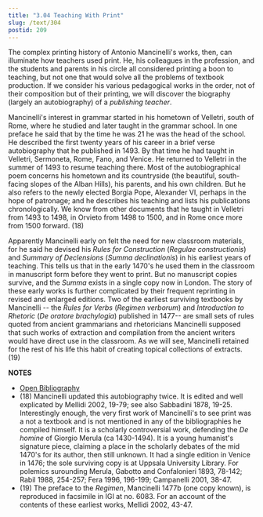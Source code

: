 ```yaml
---
title: "3.04 Teaching With Print"
slug: /text/304
postid: 209
---
```

The complex printing history of Antonio Mancinelli's works, then, can illuminate how teachers used print. He, his colleagues in the profession, and the students and parents in his circle all considered printing a boon to teaching, but not one that would solve all the problems of textbook production. If we consider his various pedagogical works in the order, not of their composition but of their printing, we will discover the biography (largely an autobiography) of a *publishing teacher*.

Mancinelli's interest in grammar started in his hometown of Velletri, south of Rome, where he studied and later taught in the grammar school. In one preface he said that by the time he was 21 he was the head of the school. He described the first twenty years of his career in a brief verse autobiography that he published in 1493. By that time he had taught in Velletri, Sermoneta, Rome, Fano, and Venice. He returned to Velletri in the summer of 1493 to resume teaching there. Most of the autobiographical poem concerns his hometown and its countryside (the beautiful, south-facing slopes of the Alban Hills), his parents, and his own children. But he also refers to the newly elected Borgia Pope, Alexander VI, perhaps in the hope of patronage; and he describes his teaching and lists his publications chronologically. We know from other documents that he taught in Velletri from 1493 to 1498, in Orvieto from 1498 to 1500, and in Rome once more from 1500 forward. (18)

Apparently Mancinelli early on felt the need for new classroom materials, for he said he devised his *Rules for Construction* (*Regulae constructionis*) and *Summary of Declensions* (*Summa declinationis*) in his earliest years of teaching. This tells us that in the early 1470's he used them in the classroom in manuscript form before they went to print. But no manuscript copies survive, and the *Summa* exists in a single copy now in London. The story of these early works is further complicated by their frequent reprinting in revised and enlarged editions. Two of the earliest surviving textbooks by Mancinelli -- the *Rules for Verbs* (*Regimen verborum*) and *Introduction to Rhetoric* (*De oratore brachylogia*) published in 1477-- are small sets of rules quoted from ancient grammarians and rhetoricians  Mancinelli supposed that such works of extraction and compilation from the ancient writers would have direct use in the classroom. As we will see, Mancinelli retained for the rest of his life this habit of creating topical collections of extracts. (19)

**NOTES**
* [Open Bibliography](/bibliography.pdf)
* (18)   Mancinelli updated this autobiography twice. It is edited and well explicated by Mellidi 2002, 19-79; see also Sabbadini 1878, 19-25. Interestingly enough, the very first work of Mancinelli's to see print was a not a textbook and is not mentioned in any of the bibliographies he compiled himself. It is a scholarly controversial work, defending the *De homine* of Giorgio Merula (ca 1430-1494). It is a young humanist's signature piece, claiming a place in the scholarly debates of the mid 1470's for its author, then still unknown. It had a single edition in Venice in 1476; the sole surviving copy is at Uppsala University Library. For polemics surounding Merula, Gabotto and Confalonieri 1893, 78-142; Rabil 1988, 254-257; Fera 1996, 196-199; Campanelli 2001, 38-47.
* (19)  The preface to the *Regimen*, Mancinelli 1477b (one copy known), is reproduced in facsimile in IGI at no. 6083. For an account of the contents of these earliest works, Mellidi 2002, 43-47.

